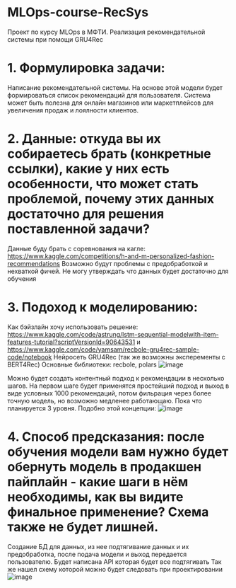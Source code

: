 # MLOps-course-RecSys
Проект по курсу MLOps в МФТИ. Реализация рекомендательной системы при помощи GRU4Rec

# 1. Формулировка задачи:
Написание рекомендательной системы. На основе этой модели будет формироваться список рекомендаций для пользователя. Система может быть полезна для онлайн магазинов или маркетплейсов для увеличения продаж и лоялности клиентов.
# 2. Данные: откуда вы их собираетесь брать (конкретные ссылки), какие у них есть особенности, что может стать проблемой, почему этих данных достаточно для решения поставленной задачи?
Данные буду брать с соревнования на кагле: https://www.kaggle.com/competitions/h-and-m-personalized-fashion-recommendations
Возможно будут проблемы с предобработкой и нехваткой фичей. Не могу утверждать что данных будет достаточно для обучения
# 3. Подоход к моделированию: 
Как бэйзлайн хочу использовать решение: https://www.kaggle.com/code/astrung/lstm-sequential-modelwith-item-features-tutorial?scriptVersionId=90643531 и https://www.kaggle.com/code/yamsam/recbole-gru4rec-sample-code/notebook
Нейросеть GRU4Rec (так же возможны эксперементы с BERT4Rec)
Основные библиотеки: recbole, polars
![image](https://github.com/Bunsans/MLOps-course-RecSys/assets/95955512/6cb272f8-884a-4605-b7c6-c0b630e50037)

Можно будет создать контентный подход к рекомендации в несколько шагов. На первом шаге будет применятся простейший подход и выход в виде условных 1000 рекомендаций, потом фильрация через более точную модель, но возможно медленее работающаю. Пока что планируется 3 уровня.
Подобно этой концепции: ![image](https://github.com/Bunsans/MLOps-course-RecSys/assets/95955512/65a1bf77-8400-428e-a705-ef766678ab84)


# 4. Способ предсказания: после обучения модели вам нужно будет обернуть модель в продакшен пайплайн - какие шаги в нём необходимы, как вы видите финальное применение? Схема также не будет лишней.
Создание БД для данных, из нее подтягивание данных и их предобработка, после подача модели и выход передается пользователю. Будет написана API которая будет все подтягивать
Так же нашел схему которой можно будет следовать при проектировании
![image](https://github.com/Bunsans/MLOps-course-RecSys/assets/95955512/baeadce8-bc93-483e-be5e-0526c7c125b4)

